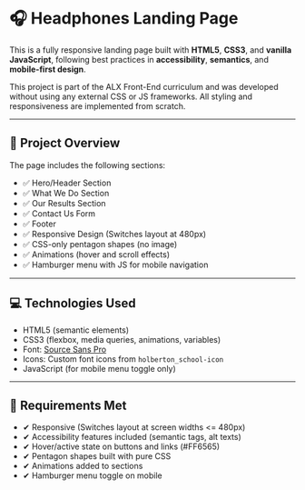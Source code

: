 # 🎧 Headphones Landing Page

This is a fully responsive landing page built with **HTML5**, **CSS3**, and **vanilla JavaScript**, following best practices in **accessibility**, **semantics**, and **mobile-first design**.

This project is part of the ALX Front-End curriculum and was developed without using any external CSS or JS frameworks. All styling and responsiveness are implemented from scratch.

---

## 📌 Project Overview

The page includes the following sections:

- ✅ Hero/Header Section
- ✅ What We Do Section
- ✅ Our Results Section
- ✅ Contact Us Form
- ✅ Footer
- ✅ Responsive Design (Switches layout at 480px)
- ✅ CSS-only pentagon shapes (no image)
- ✅ Animations (hover and scroll effects)
- ✅ Hamburger menu with JS for mobile navigation

---

## 💻 Technologies Used

- HTML5 (semantic elements)
- CSS3 (flexbox, media queries, animations, variables)
- Font: [Source Sans Pro](https://fonts.google.com/specimen/Source+Sans+Pro)
- Icons: Custom font icons from `holberton_school-icon`
- JavaScript (for mobile menu toggle only)

---

## 🎯 Requirements Met

- ✔ Responsive (Switches layout at screen widths <= 480px)
- ✔ Accessibility features included (semantic tags, alt texts)
- ✔ Hover/active state on buttons and links (#FF6565)
- ✔ Pentagon shapes built with pure CSS
- ✔ Animations added to sections
- ✔ Hamburger menu toggle on mobile




